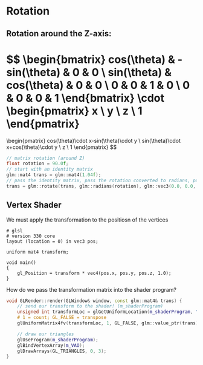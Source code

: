 # Rotation
## Rotation around the Z-axis:
$$
\begin{bmatrix}
cos(\theta) & -sin(\theta) & 0 & 0 \\
sin(\theta) & cos(\theta) & 0 & 0 \\
0 & 0 & 1 & 0 \\
0 & 0 & 0 & 1
\end{bmatrix}
\cdot
\begin{pmatrix}
x \\ y \\ z \\ 1
\end{pmatrix}
=
\begin{pmatrix}
cos(\theta)\cdot x-sin(\theta)\cdot y \\
sin(\theta)\cdot x+cos(\theta)\cdot y \\
z \\
1
\end{pmatrix}
$$

```cpp
// matrix rotation (around Z)
float rotation = 90.0f;
// start with an identity matrix
glm::mat4 trans = glm::mat4(1.04f);
// pass the identity matrix, pass the rotation converted to radians, pass the vector being rotated
trans = glm::rotate(trans, glm::radians(rotation), glm::vec3(0.0, 0.0, 1.0));
```
## Vertex Shader
We must apply the transformation to the positiosn of the vertices
```clike
# glsl
# version 330 core
layout (location = 0) in vec3 pos;

uniform mat4 transform;

void main()
{
	gl_Position = transform * vec4(pos.x, pos.y, pos.z, 1.0);
}
```
How do we pass the transformation matrix into the shader program?
```cpp
void GLRender::render(GLWindow& window, const glm::mat4& trans) {
	// send our transform to the shader! (m_shaderProgram)
	unsigned int transformLoc = glGetUniformLocation(m_shaderProgram, "transform");
	# 1 = count; GL_FALSE = transpose
	glUniformMatrix4fv(transformLoc, 1, GL_FALSE, glm::value_ptr(trans));

	// draw our triangles
	glUseProgram(m_shaderProgram);
	glBindVertexArray(m_VAO);
	glDrawArrays(GL_TRIANGLES, 0, 3);
}